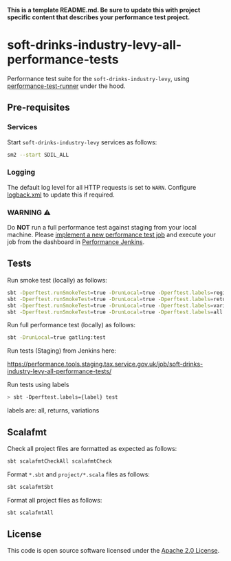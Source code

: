 **This is a template README.md.  Be sure to update this with project specific content that describes your performance test project.**

# soft-drinks-industry-levy-all-performance-tests

Performance test suite for the `soft-drinks-industry-levy`, using [performance-test-runner](https://github.com/hmrc/performance-test-runner) under the hood.

## Pre-requisites

### Services

Start `soft-drinks-industry-levy` services as follows:

```bash
sm2 --start SDIL_ALL
```

### Logging

The default log level for all HTTP requests is set to `WARN`. Configure [logback.xml](src/test/resources/logback.xml) to update this if required.

### WARNING :warning:

Do **NOT** run a full performance test against staging from your local machine. Please [implement a new performance test job](https://confluence.tools.tax.service.gov.uk/display/DTRG/Practical+guide+to+performance+testing+a+digital+service#Practicalguidetoperformancetestingadigitalservice-SettingupabuildonJenkinstorunagainsttheStagingenvironment) and execute your job from the dashboard in [Performance Jenkins](https://performance.tools.staging.tax.service.gov.uk).

## Tests

Run smoke test (locally) as follows:

```bash
sbt -Dperftest.runSmokeTest=true -DrunLocal=true -Dperftest.labels=registrations gatling:test
sbt -Dperftest.runSmokeTest=true -DrunLocal=true -Dperftest.labels=returns gatling:test
sbt -Dperftest.runSmokeTest=true -DrunLocal=true -Dperftest.labels=variations gatling:test
sbt -Dperftest.runSmokeTest=true -DrunLocal=true -Dperftest.labels=all gatling:test
```

Run full performance test (locally) as follows:

```bash
sbt -DrunLocal=true gatling:test
```

Run tests (Staging) from Jenkins here:

https://performance.tools.staging.tax.service.gov.uk/job/soft-drinks-industry-levy-all-performance-tests/

Run tests using labels

```bash
> sbt -Dperftest.labels={label} test
```

labels are: all, returns, variations

## Scalafmt

Check all project files are formatted as expected as follows:

```bash
sbt scalafmtCheckAll scalafmtCheck
```

Format `*.sbt` and `project/*.scala` files as follows:

```bash
sbt scalafmtSbt
```

Format all project files as follows:

```bash
sbt scalafmtAll
```

## License

This code is open source software licensed under the [Apache 2.0 License]("http://www.apache.org/licenses/LICENSE-2.0.html").

